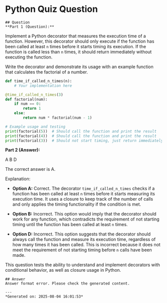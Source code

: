 # Python Quiz Question
    
    ## Question
    **Part 1 (Question):**

Implement a Python decorator that measures the execution time of a function. However, this decorator should only execute if the function has been called at least `n` times before it starts timing its execution. If the function is called less than `n` times, it should return immediately without executing the function.

Write the decorator and demonstrate its usage with an example function that calculates the factorial of a number.

```python
def time_if_called_n_times(n):
    # Your implementation here

@time_if_called_n_times(3)
def factorial(num):
    if num == 0:
        return 1
    else:
        return num * factorial(num - 1)

# Example usage and testing
print(factorial(5))  # Should call the function and print the result
print(factorial(4))  # Should call the function and print the result
print(factorial(3))  # Should not start timing, just return immediately
```

**Part 2 (Answer):**

A B D

The correct answer is A.

Explanation:
- **Option A:** Correct. The decorator `time_if_called_n_times` checks if a function has been called at least `n` times before it starts measuring its execution time. It uses a closure to keep track of the number of calls and only applies the timing functionality if the condition is met.
  
- **Option B:** Incorrect. This option would imply that the decorator should work for any function, which contradicts the requirement of not starting timing until the function has been called at least `n` times.

- **Option D:** Incorrect. This option suggests that the decorator should always call the function and measure its execution time, regardless of how many times it has been called. This is incorrect because it does not meet the requirement of not starting timing before `n` calls have been made.

This question tests the ability to understand and implement decorators with conditional behavior, as well as closure usage in Python.
    
    ## Answer
    Answer format error. Please check the generated content.
    
    ---
    *Generated on: 2025-08-04 16:01:53*
    